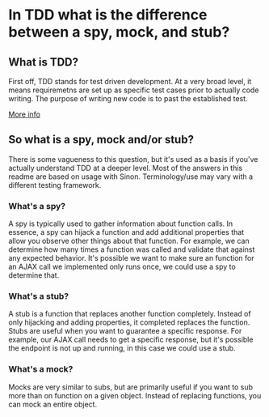 # In TDD what is the difference between a spy, mock, and stub?

## What is TDD?

First off, TDD stands for test driven development. At a very broad level, it means requiremetns are set up as specific test cases prior to actually code writing. The purpose of writing new code is to past the established test.

[More info](https://en.wikipedia.org/wiki/Test-driven_development)

## So what is a spy, mock and/or stub?

There is some vagueness to this question, but it's used as a basis if you've actually understand TDD at a deeper level. Most of the answers in this readme are based on usage with Sinon. Terminology/use may vary with a different testing framework.

### What's a spy?

A spy is typically used to gather information about function calls. In essence, a spy can hijack a function and add additional properties that allow you observe other things about that function. For example, we can determine how many times a function was called and validate that against any expected behavior. It's possible we want to make sure an function for an AJAX call we implemented only runs once, we could use a spy to determine that.

### What's a stub?

A stub is a function that replaces another function completely. Instead of only hijacking and adding properties, it completed replaces the function. Stubs are useful when you want to guarantee a specific response. For example, our AJAX call needs to get a specific response, but it's possible the endpoint is not up and running, in this case we could use a stub.

### What's a mock?

Mocks are very similar to subs, but are primarily useful if you want to sub more than on function on a given object. Instead of replacing functions, you can mock an entire object.
